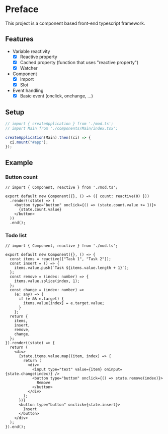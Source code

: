 # Preface

This project is a component based front-end typescript framework.

## Features

- Variable reactivity
  - [x] Reactive property
  - [x] Cached property (function that uses "reactive property")
  - [x] Watcher
- Component
  - [x] Import
  - [x] Slot
- Event handling
  - [x] Basic event (onclick, onchange, ...)

## Setup

```ts
// import { createApplication } from './mod.ts';
// import Main from './components/Main/index.tsx';

createApplication(Main).then((ci) => {
  ci.mount("#app");
});
```

## Example

### Button count

```tsx
// import { Component, reactive } from './mod.ts';

export default new Component({}, () => ({ count: reactive(0) }))
  .render((state) => (
    <button type="button" onclick={() => (state.count.value += 1)}>
      {state.count.value}
    </button>
  ))
  .end();
```

### Todo list

```tsx
// import { Component, reactive } from './mod.ts';

export default new Component({}, () => {
  const items = reactive(["Task 1", "Task 2"]);
  const insert = () => {
    items.value.push(`Task ${items.value.length + 1}`);
  };
  const remove = (index: number) => {
    items.value.splice(index, 1);
  };
  const change = (index: number) =>
    (e: any) => {
      if (e && e.target) {
        items.value[index] = e.target.value;
      }
    };
  return {
    items,
    insert,
    remove,
    change,
  };
}).render((state) => {
  return (
    <div>
      {state.items.value.map((item, index) => {
        return (
          <div>
            <input type="text" value={item} oninput={state.change(index)} />
            <button type="button" onclick={() => state.remove(index)}>
              Remove
            </button>
          </div>
        );
      })}
      <button type="button" onclick={state.insert}>
        Insert
      </button>
    </div>
  );
}).end();
```
